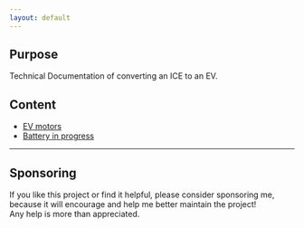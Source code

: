 ```yaml
---
layout: default
---
```


## Purpose
Technical Documentation of converting an ICE to an EV. 

## Content
* [EV motors](././electric_motors.md) 
* [Battery in progress](./battery.md) 
 
***

## Sponsoring

If you like this project or find it helpful, please consider sponsoring me, <br>
because it will encourage and help me better maintain the project! <br>
Any help is more than appreciated. 

